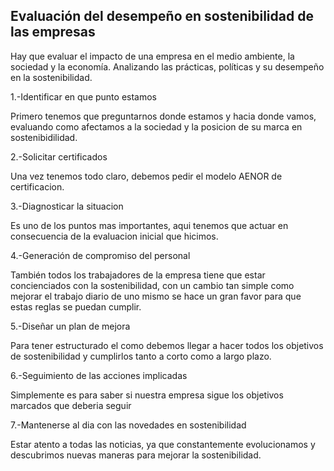 ## Evaluación del desempeño en sostenibilidad de las empresas

Hay que evaluar el impacto de una empresa en el medio ambiente, la sociedad y la economía. Analizando las prácticas, políticas y su desempeño en la sostenibilidad.

1.-Identificar en que punto estamos

Primero tenemos que preguntarnos donde estamos y hacia donde vamos, evaluando como afectamos a la sociedad y la posicion de su marca en sostenibidilidad.

2.-Solicitar certificados

Una vez tenemos todo claro, debemos pedir el modelo AENOR de certificacion.

3.-Diagnosticar la situacion

Es uno de los puntos mas importantes, aqui tenemos que actuar en consecuencia de la evaluacion inicial que hicimos.

4.-Generación de compromiso del personal

También todos los trabajadores de la empresa tiene que estar concienciados con la sostenibilidad, con un cambio tan simple como mejorar el trabajo diario de uno mismo se hace un gran favor para que estas reglas se puedan cumplir.

5.-Diseñar un plan de mejora

Para tener estructurado el como debemos llegar a hacer todos los objetivos de sostenibilidad y cumplirlos tanto a corto como a largo plazo.

6.-Seguimiento de las acciones implicadas

Simplemente es para saber si nuestra empresa sigue los objetivos marcados que deberia seguir

7.-Mantenerse al dia con las novedades en sostenibilidad 

Estar atento a todas las noticias, ya que constantemente evolucionamos y descubrimos nuevas maneras para mejorar la sostenibilidad.
